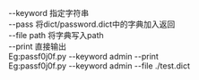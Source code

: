 --keyword    指定字符串<br />
--pass       将dict/password.dict中的字典加入返回<br />
--file path  将字典写入path<br />
--print      直接输出<br />
Eg:passf0j0f.py --keyword admin --print<br />
Eg:passf0j0f.py --keyword admin --file ./test.dict
